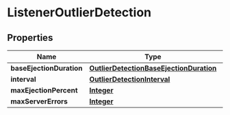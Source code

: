 

# ListenerOutlierDetection


## Properties

| Name | Type | Description | Notes |
|------------ | ------------- | ------------- | -------------|
|**baseEjectionDuration** | [**OutlierDetectionBaseEjectionDuration**](OutlierDetectionBaseEjectionDuration.md) |  |  |
|**interval** | [**OutlierDetectionInterval**](OutlierDetectionInterval.md) |  |  |
|**maxEjectionPercent** | [**Integer**](Integer.md) |  |  |
|**maxServerErrors** | [**Integer**](Integer.md) |  |  |



